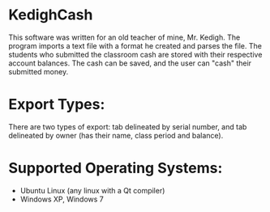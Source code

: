 KedighCash
==========
This software was written for an old teacher of mine, Mr. Kedigh. 
The program imports a text file with a format he created and parses the file. 
The students who submitted the classroom cash are stored with their respective
account balances. The cash can be saved, and the user can "cash" their submitted money. 

Export Types: 
============
There are two types of export: tab delineated by serial number, and tab delineated by owner (has their name, class period and balance). 

Supported Operating Systems: 
============================
- Ubuntu Linux (any linux with a Qt compiler)
- Windows XP, Windows 7 
